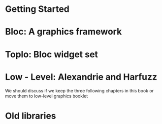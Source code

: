 <!inputFile|path=Chapters/bloc/blocStack.md!>

# Getting Started

<!inputFile|path=Chapters/gettingStarted/miniTutorial.md!>
<!inputFile|path=Chapters/gettingStarted/buildingAWidget.md!>
<!inputFile|path=Chapters/gettingStarted/sortingLetters.md!>

# Bloc: A graphics framework

<!inputFile|path=Chapters/bloc/element.md!>
<!inputFile|path=Chapters/bloc/layout.md!>
<!inputFile|path=Chapters/bloc/events.md!>
<!inputFile|path=Chapters/bloc/blocArchitecture.md!>
<!inputFile|path=Chapters/bloc/text.md!>
<!inputFile|path=Chapters/bloc/animation.md!>

<!inputFile|path=Chapters/bloc/dragAndDropExample.md!>

# Toplo: Bloc widget set

<!inputFile|path=Chapters/toplo/toplo.md!>
<!inputFile|path=Chapters/toplo/existingWidgets.md!>
<!inputFile|path=Chapters/toplo/widgetList.md!>

<!inputFile|path=Chapters/toplo/skinningAWidget.md!>
<!inputFile|path=Chapters/toplo/skinInAction.md!>
<!inputFile|path=Chapters/toplo/definingATheme.md!>
<!inputFile|path=Chapters/toplo/stylesheet.md!>

# Low - Level: Alexandrie and Harfuzz

We should discuss if we keep the three following chapters in this book or move them to low-level graphics booklet

<!inputFile|path=Chapters/Alexandrie/alexandrie.md!>
<!inputFile|path=Chapters/Alexandrie/text_harfbuzz.md!>

# Old libraries

<!inputFile|path=Chapters/Athens/Athens.md!>


